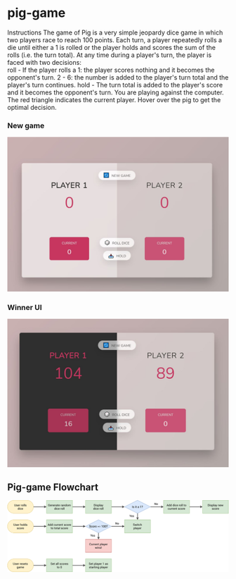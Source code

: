 # pig-game
 Instructions The game of Pig is a very simple jeopardy dice game in which two players race to reach 100 points. 
 Each turn, a player repeatedly rolls a die until either a 1 is rolled or the player holds and scores the sum of 
 the rolls (i.e. the turn total). At any time during a player's turn, the player is faced with two decisions:  
 roll - If the player rolls a 1: the player scores nothing and it becomes the opponent's turn. 2 - 6: the number 
 is added to the player's turn total and the player's turn continues. hold - The turn total is added to the player's 
 score and it becomes the opponent's turn. You are playing against the computer. The red triangle indicates the current
 player. Hover over the pig to get the optimal decision.

### New game

![New game](https://github.com/rqkohistani/pig-game/blob/main/diagrams/NewGame.JPG)

 
 ### Winner UI
 
![Winner UI](https://github.com/rqkohistani/pig-game/blob/main/diagrams/Winner.JPG)
  

  
  
## Pig-game Flowchart
![pig-game flowchart](https://github.com/rqkohistani/pig-game/blob/main/diagrams/pig-game-flowchart.png "Text to show on mouseover")

